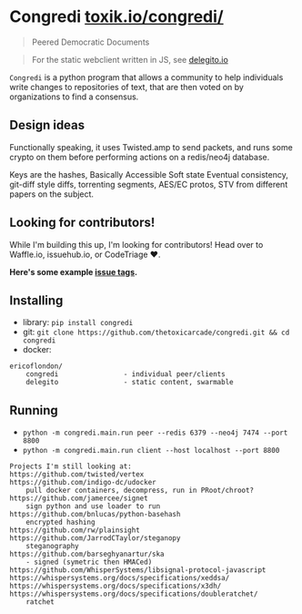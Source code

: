 # Congredi [toxik.io/congredi/](//toxik.io/congredi/)
> Peered Democratic Documents

> For the static webclient written in JS, see [delegito.io](//delegito.io)

`Congredi` is a python program that allows a community to help
individuals write changes to repositories of text, that are then
voted on by organizations to find a consensus.

## Design ideas

Functionally speaking, it uses Twisted.amp to send packets, and runs some
crypto on them before performing actions on a redis/neo4j database.


Keys are the hashes, Basically Accessible Soft state Eventual consistency,
git-diff style diffs, torrenting segments, AES/EC protos, STV from different
papers on the subject.

## Looking for contributors!

While I'm building this up, I'm looking for contributors!
Head over to Waffle.io, issuehub.io, or CodeTriage :heart:.

**Here's some example [issue tags](contributing/tags.md).**


## Installing

* library: `pip install congredi`
* git: `git clone https://github.com/thetoxicarcade/congredi.git && cd congredi`
* docker:
```
ericoflondon/
    congredi                - individual peer/clients
    delegito                - static content, swarmable
```
## Running
* `python -m congredi.main.run peer --redis 6379 --neo4j 7474 --port 8800`
* `python -m congredi.main.run client --host localhost --port 8800`






```
Projects I'm still looking at:
https://github.com/twisted/vertex
https://github.com/indigo-dc/udocker
    pull docker containers, decompress, run in PRoot/chroot?
https://github.com/jamercee/signet
    sign python and use loader to run
https://github.com/bnlucas/python-basehash
    encrypted hashing
https://github.com/rw/plainsight
https://github.com/JarrodCTaylor/steganopy
    steganography
https://github.com/barseghyanartur/ska
    - signed (symetric then HMACed)
https://github.com/WhisperSystems/libsignal-protocol-javascript
https://whispersystems.org/docs/specifications/xeddsa/
https://whispersystems.org/docs/specifications/x3dh/
https://whispersystems.org/docs/specifications/doubleratchet/
    ratchet


```




